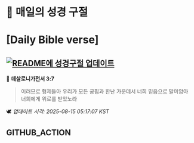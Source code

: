 # 🙏 매일의 성경 구절
# [Daily Bible verse]
## [![README에 성경구절 업데이트](https://github.com/DONGSUKA/first_test/actions/workflows/update-readme-bible.yml/badge.svg)](https://github.com/DONGSUKA/first_test/actions/workflows/update-readme-bible.yml)
<!-- START_BIBLE_VERSE -->
📖 **데살로니가전서 3:7**
> 이러므로 형제들아 우리가 모든 궁핍과 환난 가운데서 너희 믿음으로 말미암아 너희에게 위로를 받았노라

🕊️ _업데이트 시각: 2025-08-15 05:17:07 KST_
  <!-- END_BIBLE_VERSE -->
## GITHUB_ACTION
